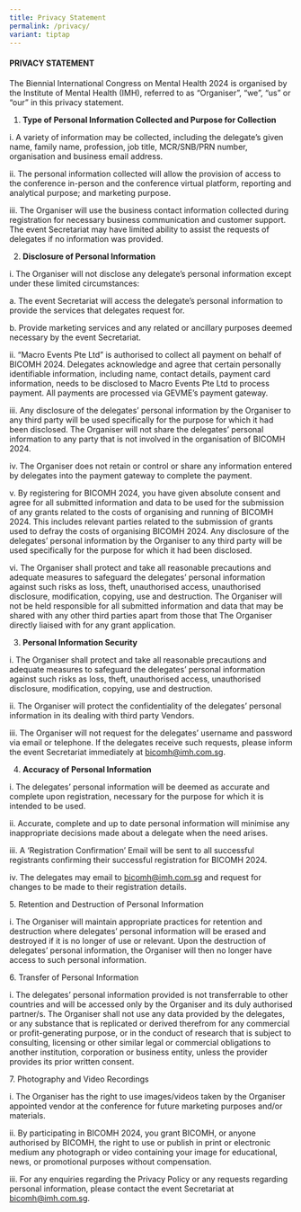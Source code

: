 ```yaml
---
title: Privacy Statement
permalink: /privacy/
variant: tiptap
---
```

<h4><strong>PRIVACY STATEMENT</strong></h4>
<p>The Biennial International Congress on Mental Health 2024 is organised
by the Institute of Mental Health (IMH), referred to as “Organiser”, “we”,
“us” or “our” in this privacy statement.</p>
<ol data-tight="true" class="tight">
<li>
<p><strong>Type of Personal Information Collected and Purpose for Collection</strong>
</p>
</li>
</ol>
<p>i. A variety of information may be collected, including the delegate’s
given name, family name, profession, job title, MCR/SNB/PRN number, organisation
and business email address.</p>
<p>ii. The personal information collected will allow the provision of access
to the conference in-person and the conference virtual platform, reporting
and analytical purpose; and marketing purpose.</p>
<p>iii. The Organiser will use the business contact information collected
during registration for necessary business communication and customer support.
The event Secretariat may have limited ability to assist the requests of
delegates if no information was provided.</p>
<ol start="2" data-tight="true" class="tight">
<li>
<p><strong>Disclosure of Personal Information</strong>
</p>
</li>
</ol>
<p>i. The Organiser will not disclose any delegate’s personal information
except under these limited circumstances:</p>
<p>a. The event Secretariat will access the delegate’s personal information
to provide the services that delegates request for.</p>
<p>b. Provide marketing services and any related or ancillary purposes deemed
necessary by the event Secretariat.</p>
<p>ii. “Macro Events Pte Ltd” is authorised to collect all payment on behalf
of BICOMH 2024. Delegates acknowledge and agree that certain personally
identifiable information, including name, contact details, payment card
information, needs to be disclosed to Macro Events Pte Ltd to process payment.
All payments are processed via GEVME’s payment gateway.</p>
<p>iii. Any disclosure of the delegates’ personal information by the Organiser
to any third party will be used specifically for the purpose for which
it had been disclosed. The Organiser will not share the delegates’ personal
information to any party that is not involved in the organisation of BICOMH
2024.</p>
<p>iv. The Organiser does not retain or control or share any information
entered by delegates into the payment gateway to complete the payment.</p>
<p>v. By registering for BICOMH 2024, you have given absolute consent and
agree for all submitted information and data to be used for the submission
of any grants related to the costs of organising and running of BICOMH
2024. This includes relevant parties related to the submission of grants
used to defray the costs of organising BICOMH 2024. Any disclosure of the
delegates’ personal information by the Organiser to any third party will
be used specifically for the purpose for which it had been disclosed.</p>
<p>vi. The Organiser shall protect and take all reasonable precautions and
adequate measures to safeguard the delegates’ personal information against
such risks as loss, theft, unauthorised access, unauthorised disclosure,
modification, copying, use and destruction. The Organiser will not be held
responsible for all submitted information and data that may be shared with
any other third parties apart from those that The Organiser directly liaised
with for any grant application.</p>
<ol start="3" data-tight="true" class="tight">
<li>
<p><strong>Personal Information Security</strong>
</p>
</li>
</ol>
<p>i. The Organiser shall protect and take all reasonable precautions and
adequate measures to safeguard the delegates’ personal information against
such risks as loss, theft, unauthorised access, unauthorised disclosure,
modification, copying, use and destruction.</p>
<p>ii. The Organiser will protect the confidentiality of the delegates’ personal
information in its dealing with third party Vendors.</p>
<p>iii. The Organiser will not request for the delegates’ username and password
via email or telephone. If the delegates receive such requests, please
inform the event Secretariat immediately at <a href="mailto:bicomh@imh.com.sg" rel="noopener noreferrer nofollow" target="_blank">bicomh@imh.com.sg</a>.</p>
<ol start="4" data-tight="true" class="tight">
<li>
<p><strong>Accuracy of Personal Information</strong>
</p>
</li>
</ol>
<p>i. The delegates’ personal information will be deemed as accurate and
complete upon registration, necessary for the purpose for which it is intended
to be used.</p>
<p>ii. Accurate, complete and up to date personal information will minimise
any inappropriate decisions made about a delegate when the need arises.</p>
<p>iii. A ‘Registration Confirmation’ Email will be sent to all successful
registrants confirming their successful registration for BICOMH 2024.</p>
<p>iv. The delegates may email to <a href="mailto:bicomh@imh.com.sg" rel="noopener noreferrer nofollow" target="_blank">bicomh@imh.com.sg</a> and request for changes
to be made to their registration details.</p>
<p>5. Retention and Destruction of Personal Information</p>
<p>i. The Organiser will maintain appropriate practices for retention and
destruction where delegates’ personal information will be erased and destroyed
if it is no longer of use or relevant. Upon the destruction of delegates’
personal information, the Organiser will then no longer have access to
such personal information.</p>
<p>6. Transfer of Personal Information</p>
<p>i. The delegates’ personal information provided is not transferrable to
other countries and will be accessed only by the Organiser and its duly
authorised partner/s. The Organiser shall not use any data provided by
the delegates, or any substance that is replicated or derived therefrom
for any commercial or profit-generating purpose, or in the conduct of research
that is subject to consulting, licensing or other similar legal or commercial
obligations to another institution, corporation or business entity, unless
the provider provides its prior written consent.</p>
<p>7. Photography and Video Recordings</p>
<p>i. The Organiser has the right to use images/videos taken by the Organiser
appointed vendor at the conference for future marketing purposes and/or
materials.</p>
<p>ii. By participating in BICOMH 2024, you grant BICOMH, or anyone authorised
by BICOMH, the right to use or publish in print or electronic medium any
photograph or video containing your image for educational, news, or promotional
purposes without compensation.</p>
<p>iii. For any enquiries regarding the Privacy Policy or any requests regarding
personal information, please contact the event Secretariat at <a href="mailto:bicomh@imh.com.sg" rel="noopener noreferrer nofollow" target="_blank">bicomh@imh.com.sg</a>.</p>
<p></p>
<p></p>